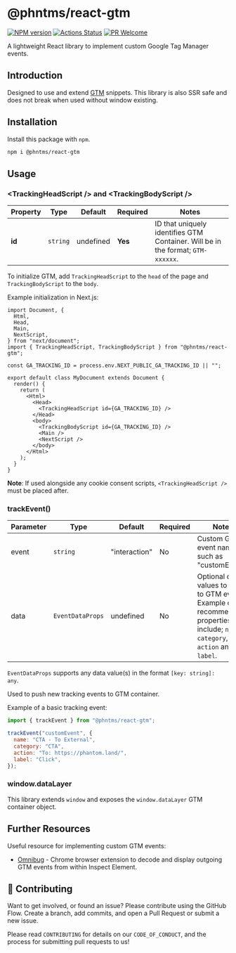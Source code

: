 # @phntms/react-gtm

[![NPM version][npm-image]][npm-url]
[![Actions Status][ci-image]][ci-url]
[![PR Welcome][npm-downloads-image]][npm-downloads-url]

A lightweight React library to implement custom Google Tag Manager events.

## Introduction

Designed to use and extend [GTM](https://developers.google.com/tag-manager/quickstart) snippets. This library is also SSR safe and does not break when used without window existing.

## Installation

Install this package with `npm`.

```bash
npm i @phntms/react-gtm
```

## Usage

### &lt;TrackingHeadScript /> and &lt;TrackingBodyScript />

| Property | Type     | Default   | Required | Notes                                                                           |
| -------- | -------- | --------- | -------- | ------------------------------------------------------------------------------- |
| **id**   | `string` | undefined | **Yes**  | ID that uniquely identifies GTM Container. Will be in the format; `GTM-xxxxxx`. |

To initialize GTM, add `TrackingHeadScript` to the `head` of the page and `TrackingBodyScript` to the `body`.

Example initialization in Next.js:

```JSX
import Document, {
  Html,
  Head,
  Main,
  NextScript,
} from "next/document";
import { TrackingHeadScript, TrackingBodyScript } from "@phntms/react-gtm";

const GA_TRACKING_ID = process.env.NEXT_PUBLIC_GA_TRACKING_ID || "";

export default class MyDocument extends Document {
  render() {
    return (
      <Html>
        <Head>
          <TrackingHeadScript id={GA_TRACKING_ID} />
        </Head>
        <body>
          <TrackingBodyScript id={GA_TRACKING_ID} />
          <Main />
          <NextScript />
        </body>
      </Html>
    );
  }
}
```

**Note**: If used alongside any cookie consent scripts, `<TrackingHeadScript />` must be placed after.

### trackEvent()

| Parameter | Type             | Default       | Required | Notes                                                                                                                             |
| --------- | ---------------- | ------------- | -------- | --------------------------------------------------------------------------------------------------------------------------------- |
| event     | `string`         | "interaction" | No       | Custom GTM event name, such as "customEvent".                                                                                     |
| data      | `EventDataProps` | undefined     | No       | Optional data values to add to GTM event. Example of recommended properties to include; `name`, `category`, `action` and `label`. |

`EventDataProps` supports any data value(s) in the format `[key: string]: any`.

Used to push new tracking events to GTM container.

Example of a basic tracking event:

```javascript
import { trackEvent } from "@phntms/react-gtm";

trackEvent("customEvent", {
  name: "CTA - To External",
  category: "CTA",
  action: "To: https://phantom.land/",
  label: "Click",
});
```

### window.dataLayer

This library extends `window` and exposes the `window.dataLayer` GTM container object.

## Further Resources

Useful resource for implementing custom GTM events:

- [Omnibug](https://chrome.google.com/webstore/detail/omnibug/bknpehncffejahipecakbfkomebjmokl?hl=en) - Chrome browser extension to decode and display outgoing GTM events from within Inspect Element.

## 🍰 Contributing

Want to get involved, or found an issue? Please contribute using the GitHub Flow. Create a branch, add commits, and open a Pull Request or submit a new issue.

Please read `CONTRIBUTING` for details on our `CODE_OF_CONDUCT`, and the process for submitting pull requests to us!

[npm-image]: https://img.shields.io/npm/v/@phntms/react-gtm.svg?style=flat-square&logo=react
[npm-url]: https://npmjs.org/package/@phntms/react-gtm
[npm-downloads-image]: https://img.shields.io/npm/dm/@phntms/react-gtm.svg
[npm-downloads-url]: https://npmcharts.com/compare/@phntms/react-gtm?minimal=true
[ci-image]: https://github.com/phantomstudios/gtm/workflows/Test/badge.svg
[ci-url]: https://github.com/phantomstudios/gtm/actions
